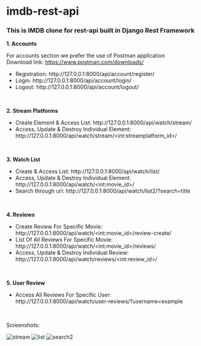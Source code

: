 # imdb-rest-api

<h3>This is IMDB clone for rest-api built in Django Rest Framework </h3>
<b>1. Accounts</b>

For accounts section we prefer the use of Postman application \
Download link: https://www.postman.com/downloads/
<ul>
    <li>Registration: http://127.0.0.1:8000/api/account/register/</li>
    <li>Login: http://127.0.0.1:8000/api/account/login/</li>
    <li>Logout: http://127.0.0.1:8000/api/account/logout/</li>
</ul>
<br>

<b>2. Stream Platforms</b>
<ul>
    <li>Create Element & Access List: http://127.0.0.1:8000/api/watch/stream/</li>
    <li>Access, Update & Destroy Individual Element: http://127.0.0.1:8000/api/watch/stream/&lt;int:streamplatform_id&gt;/</li>

</ul>
<br>

<b>3. Watch List</b>
<ul>
    <li>Create & Access List: http://127.0.0.1:8000/api/watch/list/</li>
    <li>Access, Update & Destroy Individual Element: http://127.0.0.1:8000/api/watch/&lt;int:movie_id&gt;/</li>
    <li>Search through url: http://127.0.0.1:8000/api/watch/list2/?search=title
</ul>
<br>

<b>4. Reviews</b>
<ul>
    <li>Create Review For Specific Movie: http://127.0.0.1:8000/api/watch/&lt;int:movie_id&gt;/review-create/</li>
    <li>List Of All Reviews For Specific Movie: http://127.0.0.1:8000/api/watch/&lt;int:movie_id&gt;/reviews/</li>
    <li>Access, Update & Destroy Individual Review: http://127.0.0.1:8000/api/watch/reviews/&lt;int:review_id&gt;/</li>
</ul>
<br>

<b>5. User Review</b>
<ul>
    <li>Access All Reviews For Specific User: http://127.0.0.1:8000/api/watch/user-reviews/?username=example</li>
</ul>
<br>

Screenshots:

![stream](https://user-images.githubusercontent.com/65828169/132946326-33642353-5972-49ad-8960-e7566bf2063a.JPG)
![list](https://user-images.githubusercontent.com/65828169/132946353-08650cee-dc71-467c-b926-b42faeefaa71.JPG)
![search2](https://user-images.githubusercontent.com/65828169/132946415-9b898aae-197c-489c-8bf8-b8564fab2898.JPG)


